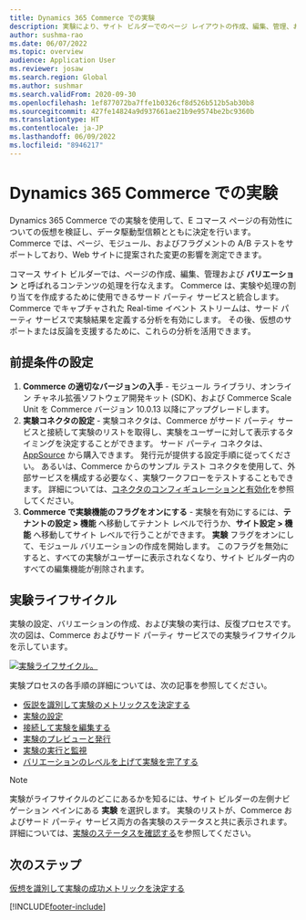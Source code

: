 ```yaml
---
title: Dynamics 365 Commerce での実験
description: 実験により、サイト ビルダーでのページ レイアウトの作成、編集、管理、およびコンテンツの処理が可能になります。 エンド ツー エンドの実験サポートは、E コマース ページおよびページ内のエンティティに対して有効になります。
author: sushma-rao
ms.date: 06/07/2022
ms.topic: overview
audience: Application User
ms.reviewer: josaw
ms.search.region: Global
ms.author: sushmar
ms.search.validFrom: 2020-09-30
ms.openlocfilehash: 1ef877072ba7ffe1b0326cf8d526b512b5ab30b8
ms.sourcegitcommit: 427fe14824a9d937661ae21b9e9574be2bc9360b
ms.translationtype: HT
ms.contentlocale: ja-JP
ms.lasthandoff: 06/09/2022
ms.locfileid: "8946217"
---
```

# <a name="experimentation-in-dynamics-365-commerce"></a>Dynamics 365 Commerce での実験
Dynamics 365 Commerce での実験を使用して、E コマース ページの有効性についての仮想を検証し、データ駆動型信頼とともに決定を行います。 Commerce では、ページ、モジュール、およびフラグメントの A/B テストをサポートしており、Web サイトに提案された変更の影響を測定できます。

コマース サイト ビルダーでは、ページの作成、編集、管理および **バリエーション** と呼ばれるコンテンツの処理を行なえます。 Commerce は、実験や処理の割り当てを作成するために使用できるサード パーティ サービスと統合します。 Commerce でキャプチャされた Real-time イベント ストリームは、サード パーティ サービスで実験結果を定義する分析を有効にします。 その後、仮想のサポートまたは反論を支援するために、これらの分析を活用できます。

## <a name="set-up-prerequisites"></a> 前提条件の設定

1. **Commerce の適切なバージョンの入手** - モジュール ライブラリ、オンライン チャネル拡張ソフトウェア開発キット (SDK)、および Commerce Scale Unit を Commerce バージョン 10.0.13 以降にアップグレードします。
1. **実験コネクタの設定** - 実験コネクタは、Commerce がサード パーティ サービスと接続して実験のリストを取得し、実験をユーザーに対して表示するタイミングを決定することができます。 サード パーティ コネクタは、[AppSource](https://appsource.microsoft.com) から購入できます。 発行元が提供する設定手順に従ってください。 あるいは、Commerce からのサンプル テスト コネクタを使用して、外部サービスを構成する必要なく、実験ワークフローをテストすることもできます。 詳細については、[コネクタのコンフィギュレーションと有効化](e-commerce-extensibility/connectors.md)を参照してください。 
1. **Commerce で実験機能のフラグをオンにする** - 実験を有効にするには、**テナントの設定 \> 機能** へ移動してテナント レベルで行うか、**サイト設定 \> 機能** へ移動してサイト レベルで行うことができます。 **実験** フラグをオンにして、モジュール バリエーションの作成を開始します。 このフラグを無効にすると、すべての実験がユーザーに表示されなくなり、サイト ビルダー内のすべての編集機能が削除されます。
    
## <a name="experimentation-lifecycle"></a>実験ライフサイクル

実験の設定、バリエーションの作成、および実験の実行は、反復プロセスです。 次の図は、Commerce およびサード パーティ サービスでの実験ライフサイクルを示しています。 

[ ![実験ライフサイクル。](./media/experimentation_lifecycle.svg) ](./media/experimentation_lifecycle.svg#lightbox)

実験プロセスの各手順の詳細については、次の記事を参照してください。
- [仮説を識別して実験のメトリックスを決定する](experimentation-identify.md)
- [実験の設定](experimentation-setup.md)
- [接続して実験を編集する](experimentation-connect-edit.md)
- [実験のプレビューと発行](experimentation-preview-publish.md)
- [実験の実行と監視](experimentation-run-monitor.md)
- [バリエーションのレベルを上げて実験を完了する](experimentation-review-complete.md)

> [!NOTE]
> 実験がライフサイクルのどこにあるかを知るには、サイト ビルダーの左側ナビゲーション ペインにある **実験** を選択します。 実験のリストが、Commerce およびサード パーティ サービス両方の各実験のステータスと共に表示されます。 詳細については、[実験のステータスを確認する](experimentation-status.md)を参照してください。

## <a name="next-step"></a>次のステップ
[仮想を識別して実験の成功メトリックを決定する](experimentation-identify.md) 


[!INCLUDE[footer-include](../includes/footer-banner.md)]
